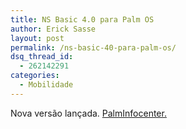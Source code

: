 ```yaml
---
title: NS Basic 4.0 para Palm OS
author: Erick Sasse
layout: post
permalink: /ns-basic-40-para-palm-os/
dsq_thread_id:
  - 262142291
categories:
  - Mobilidade
---
```

Nova vers&atilde;o lan&ccedil;ada. [PalmInfocenter.][1]

 [1]: http://www.palminfocenter.com/view_story.asp?ID=6239